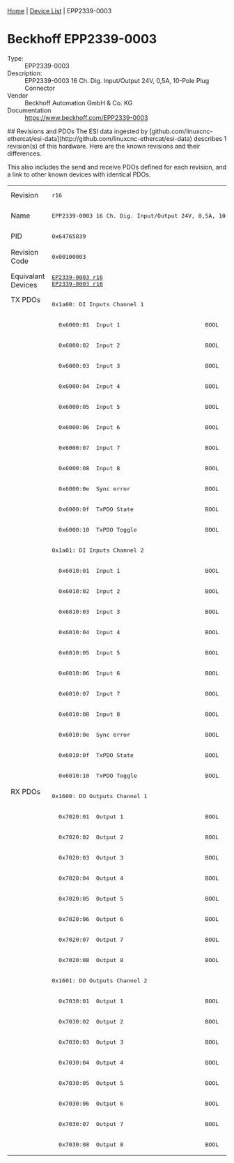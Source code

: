 <div class="nav"><a href="/esi-data">Home</a> | <a href="/esi-data/devices">Device List</a> | EPP2339-0003</div>

#  Beckhoff EPP2339-0003

<dl>
  <dt>Type:</dt><dd>EPP2339-0003</dd>
  <dt>Description:</dt><dd>EPP2339-0003 16 Ch. Dig. Input/Output 24V, 0,5A, 10-Pole Plug Connector</dd>
  <dt>Vendor</dt><dd>Beckhoff Automation GmbH & Co. KG</dd>
  <dt>Documentation</dt><dd><a href="https://www.beckhoff.com/EPP2339-0003">https://www.beckhoff.com/EPP2339-0003</a></dd>
</dl>
## Revisions and PDOs
The ESI data ingested by [github.com/linuxcnc-ethercat/esi-data](http://github.com/linuxcnc-ethercat/esi-data) describes 1 revision(s) of this hardware.  Here are the known revisions and their differences.

This also includes the send and receive PDOs defined for each revision, and a link to other known devices with identical PDOs.

<table>
<tr >
<td class="first">Revision</td>
<td ><pre>r16</pre></td>
</tr>
<tr >
<td class="first">Name</td>
<td ><pre>EPP2339-0003 16 Ch. Dig. Input/Output 24V, 0,5A, 10-Pole Plug Connector</pre></td>
</tr>
<tr >
<td class="first">PID</td>
<td ><pre>0x64765839</pre></td>
</tr>
<tr >
<td class="first">Revision Code</td>
<td ><pre>0x00100003</pre></td>
</tr>
<tr >
<td class="first">Equivalant Devices</td>
<td ><pre><a href="EP2339-0003">EP2339-0003 r16</a><br/><a href="EP2339-8003">EP2339-8003 r16</a></pre></td>
</tr>
<tr class="txpdo pdosection">
<td class="first" rowspan=24 valign=top>TX PDOs</td>
<td><pre>0x1a00: DI Inputs Channel 1</pre></td>
<td></td>
</tr>
<tr class="txpdo">
<td ><pre>  0x6000:01  Input 1                         BOOL</pre></td>
</tr>
<tr class="txpdo">
<td ><pre>  0x6000:02  Input 2                         BOOL</pre></td>
</tr>
<tr class="txpdo">
<td ><pre>  0x6000:03  Input 3                         BOOL</pre></td>
</tr>
<tr class="txpdo">
<td ><pre>  0x6000:04  Input 4                         BOOL</pre></td>
</tr>
<tr class="txpdo">
<td ><pre>  0x6000:05  Input 5                         BOOL</pre></td>
</tr>
<tr class="txpdo">
<td ><pre>  0x6000:06  Input 6                         BOOL</pre></td>
</tr>
<tr class="txpdo">
<td ><pre>  0x6000:07  Input 7                         BOOL</pre></td>
</tr>
<tr class="txpdo">
<td ><pre>  0x6000:08  Input 8                         BOOL</pre></td>
</tr>
<tr class="txpdo">
<td ><pre>  0x6000:0e  Sync error                      BOOL</pre></td>
</tr>
<tr class="txpdo">
<td ><pre>  0x6000:0f  TxPDO State                     BOOL</pre></td>
</tr>
<tr class="txpdo">
<td ><pre>  0x6000:10  TxPDO Toggle                    BOOL</pre></td>
</tr>
<tr class="txpdo pdosection">
<td ><pre>0x1a01: DI Inputs Channel 2</pre></td>
</tr>
<tr class="txpdo">
<td ><pre>  0x6010:01  Input 1                         BOOL</pre></td>
</tr>
<tr class="txpdo">
<td ><pre>  0x6010:02  Input 2                         BOOL</pre></td>
</tr>
<tr class="txpdo">
<td ><pre>  0x6010:03  Input 3                         BOOL</pre></td>
</tr>
<tr class="txpdo">
<td ><pre>  0x6010:04  Input 4                         BOOL</pre></td>
</tr>
<tr class="txpdo">
<td ><pre>  0x6010:05  Input 5                         BOOL</pre></td>
</tr>
<tr class="txpdo">
<td ><pre>  0x6010:06  Input 6                         BOOL</pre></td>
</tr>
<tr class="txpdo">
<td ><pre>  0x6010:07  Input 7                         BOOL</pre></td>
</tr>
<tr class="txpdo">
<td ><pre>  0x6010:08  Input 8                         BOOL</pre></td>
</tr>
<tr class="txpdo">
<td ><pre>  0x6010:0e  Sync error                      BOOL</pre></td>
</tr>
<tr class="txpdo">
<td ><pre>  0x6010:0f  TxPDO State                     BOOL</pre></td>
</tr>
<tr class="txpdo">
<td ><pre>  0x6010:10  TxPDO Toggle                    BOOL</pre></td>
</tr>
<tr class="rxpdo pdosection">
<td class="first" rowspan=18 valign=top>RX PDOs</td>
<td><pre>0x1600: DO Outputs Channel 1</pre></td>
<td></td>
</tr>
<tr class="rxpdo">
<td ><pre>  0x7020:01  Output 1                        BOOL</pre></td>
</tr>
<tr class="rxpdo">
<td ><pre>  0x7020:02  Output 2                        BOOL</pre></td>
</tr>
<tr class="rxpdo">
<td ><pre>  0x7020:03  Output 3                        BOOL</pre></td>
</tr>
<tr class="rxpdo">
<td ><pre>  0x7020:04  Output 4                        BOOL</pre></td>
</tr>
<tr class="rxpdo">
<td ><pre>  0x7020:05  Output 5                        BOOL</pre></td>
</tr>
<tr class="rxpdo">
<td ><pre>  0x7020:06  Output 6                        BOOL</pre></td>
</tr>
<tr class="rxpdo">
<td ><pre>  0x7020:07  Output 7                        BOOL</pre></td>
</tr>
<tr class="rxpdo">
<td ><pre>  0x7020:08  Output 8                        BOOL</pre></td>
</tr>
<tr class="rxpdo pdosection">
<td ><pre>0x1601: DO Outputs Channel 2</pre></td>
</tr>
<tr class="rxpdo">
<td ><pre>  0x7030:01  Output 1                        BOOL</pre></td>
</tr>
<tr class="rxpdo">
<td ><pre>  0x7030:02  Output 2                        BOOL</pre></td>
</tr>
<tr class="rxpdo">
<td ><pre>  0x7030:03  Output 3                        BOOL</pre></td>
</tr>
<tr class="rxpdo">
<td ><pre>  0x7030:04  Output 4                        BOOL</pre></td>
</tr>
<tr class="rxpdo">
<td ><pre>  0x7030:05  Output 5                        BOOL</pre></td>
</tr>
<tr class="rxpdo">
<td ><pre>  0x7030:06  Output 6                        BOOL</pre></td>
</tr>
<tr class="rxpdo">
<td ><pre>  0x7030:07  Output 7                        BOOL</pre></td>
</tr>
<tr class="rxpdo">
<td ><pre>  0x7030:08  Output 8                        BOOL</pre></td>
</tr>
</table>
